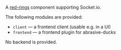 A [red-rings](https://github.com/shimaore/red-rings/) component supporting Socket.io.

The following modules are provided:
- `client` — a frontend client (usable e.g. in a UI)
- `frontend` — a frontend plugin for abrasive-ducks

No backend is provided.
